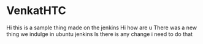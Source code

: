# VenkatHTC
Hi this is a sample thing made on the jenkins
Hi how are u 
There was a new thing we indulge in ubuntu jenkins
Is there is any change i need to do that
